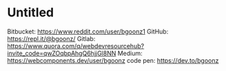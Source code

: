 # Untitled

Bitbucket: https://www.reddit.com/user/bgoonz1
GitHub: https://repl.it/@bgoonz/
Gitlab: https://www.quora.com/q/webdevresourcehub?invite_code=qwZOqbpAhgQ6hjjGl8NN
Medium: https://webcomponents.dev/user/bgoonz
code pen: https://dev.to/bgoonz